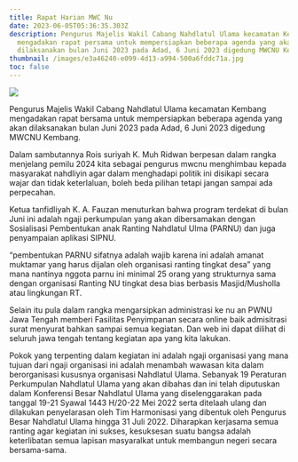 ```yaml
---
title: Rapat Harian MWC Nu
date: 2023-06-05T05:36:35.303Z
description: Pengurus Majelis Wakil Cabang Nahdlatul Ulama kecamatan Kembang
  mengadakan rapat persama untuk mempersiapkan beberapa agenda yang akan
  dilaksanakan bulan Juni 2023 pada Adad, 6 Juni 2023 digedung MWCNU Kembang.
thumbnail: /images/e3a46240-e099-4d13-a994-500a6fddc71a.jpg
toc: false
---
```

![](/images/e3a46240-e099-4d13-a994-500a6fddc71a.jpg)

Pengurus Majelis Wakil Cabang Nahdlatul Ulama kecamatan Kembang mengadakan rapat bersama untuk mempersiapkan beberapa agenda yang akan dilaksanakan bulan Juni 2023 pada Adad, 6 Juni 2023 digedung MWCNU Kembang.

Dalam sambutannya Rois suriyah K. Muh Ridwan berpesan dalam rangka menjelang pemilu 2024 kita sebagai pengurus mwcnu menghimbau kepada masyarakat nahdliyin agar dalam menghadapi politik ini disikapi secara wajar dan tidak keterlaluan, boleh beda pilihan tetapi jangan sampai ada perpecahan. 

Ketua tanfidliyah K. A. Fauzan menuturkan bahwa program terdekat di bulan Juni ini adalah ngaji perkumpulan yang akan dibersamakan dengan Sosialisasi Pembentukan anak Ranting Nahdlatul Ulma (PARNU) dan juga penyampaian aplikasi SIPNU. 

“pembentukan PARNU sifatnya adalah wajib karena ini adalah amanat muktamar yang harus dijalan oleh organisasi ranting tingkat desa” yang mana nantinya nggota parnu ini minimal 25 orang yang strukturnya sama dengan organisasi Ranting NU tingkat desa bias berbasis Masjid/Musholla atau lingkungan RT.

Selain itu pula dalam rangka mengarsipkan administrasi ke nu an PWNU Jawa Tengah memberi Fasilitas Penyimpanan secara online baik admisitrasi surat menyurat bahkan sampai semua kegiatan. Dan web ini dapat dilihat di seluruh jawa tengah tentang kegiatan apa yang kita lakukan.

Pokok yang terpenting dalam kegiatan ini adalah ngaji organisasi yang mana tujuan dari ngaji organisasi ini adalah menambah wawasan kita dalam berorganisasi kususnya organisasi Nahdlatul Ulama. Sebanyak 19 Peraturan Perkumpulan Nahdlatul Ulama yang akan dibahas dan ini telah diputuskan dalam Konferensi Besar Nahdlatul Ulama yang diselenggarakan pada tanggal 19-21 Syawal 1443 H/20-22 Mei 2022 serta ditelaah ulang dan dilakukan penyelarasan oleh Tim Harmonisasi yang dibentuk oleh Pengurus Besar Nahdlatul Ulama hingga 31 Juli 2022.
Diharapkan kerjasama semua ranting agar kegiatan ini sukses, kesuksesan suatu bangsa adalah keterlibatan semua lapisan masyaralkat untuk membangun negeri secara bersama-sama.